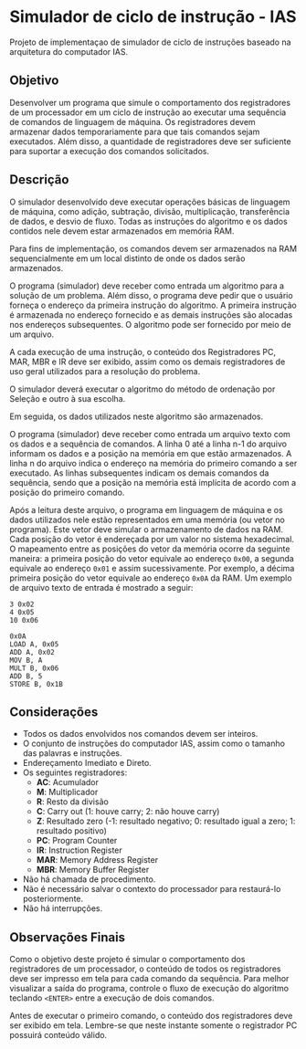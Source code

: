 # Simulador de ciclo de instrução - IAS
Projeto de implementaçao de simulador de ciclo de instruções baseado na arquitetura do computador IAS.

## Objetivo

Desenvolver um programa que simule o comportamento dos registradores de um processador em um ciclo de instrução ao executar uma sequência de comandos de linguagem de máquina. Os registradores devem armazenar dados temporariamente para que tais comandos sejam executados. Além disso, a quantidade de registradores deve ser suficiente para suportar a execução dos comandos solicitados.

## Descrição

O simulador desenvolvido deve executar operações básicas de linguagem de máquina, como adição, subtração, divisão, multiplicação, transferência de dados, e desvio de fluxo. Todas as instruções do algoritmo e os dados contidos nele devem estar armazenados em memória RAM.

Para fins de implementação, os comandos devem ser armazenados na RAM sequencialmente em um local distinto de onde os dados serão armazenados.

O programa (simulador) deve receber como entrada um algoritmo para a solução de um problema. Além disso, o programa deve pedir que o usuário forneça o endereço da primeira instrução do algoritmo. A primeira instrução é armazenada no endereço fornecido e as demais instruções são alocadas nos endereços subsequentes. O algoritmo pode ser fornecido por meio de um arquivo.

A cada execução de uma instrução, o conteúdo dos Registradores PC, MAR, MBR e IR deve ser exibido, assim como os demais registradores de uso geral utilizados para a resolução do problema.

O simulador deverá executar o algoritmo do método de ordenação por Seleção e outro à sua escolha.

Em seguida, os dados utilizados neste algoritmo são armazenados.

O programa (simulador) deve receber como entrada um arquivo texto com os dados e a sequência de comandos. A linha 0 até a linha n-1 do arquivo informam os dados e a posição na memória em que estão armazenados. A linha n do arquivo indica o endereço na memória do primeiro comando a ser executado. As linhas subsequentes indicam os demais comandos da sequência, sendo que a posição na memória está implícita de acordo com a posição do primeiro comando.

Após a leitura deste arquivo, o programa em linguagem de máquina e os dados utilizados nele estão representados em uma memória (ou vetor no programa). Este vetor deve simular o armazenamento de dados na RAM. Cada posição do vetor é endereçada por um valor no sistema hexadecimal. O mapeamento entre as posições do vetor da memória ocorre da seguinte maneira: a primeira posição do vetor equivale ao endereço `0x00`, a segunda equivale ao endereço `0x01` e assim sucessivamente. Por exemplo, a décima primeira posição do vetor equivale ao endereço `0x0A` da RAM. Um exemplo de arquivo texto de entrada é mostrado a seguir:

```
3 0x02
4 0x05
10 0x06

0x0A
LOAD A, 0x05
ADD A, 0x02
MOV B, A
MULT B, 0x06
ADD B, 5
STORE B, 0x1B
```

## Considerações

- Todos os dados envolvidos nos comandos devem ser inteiros.
- O conjunto de instruções do computador IAS, assim como o tamanho das palavras e instruções.
- Endereçamento Imediato e Direto.
- Os seguintes registradores:
  - **AC**: Acumulador
  - **M**: Multiplicador
  - **R**: Resto da divisão
  - **C**: Carry out (1: houve carry; 2: não houve carry)
  - **Z**: Resultado zero (-1: resultado negativo; 0: resultado igual a zero; 1: resultado positivo)
  - **PC**: Program Counter
  - **IR**: Instruction Register
  - **MAR**: Memory Address Register
  - **MBR**: Memory Buffer Register
- Não há chamada de procedimento.
- Não é necessário salvar o contexto do processador para restaurá-lo posteriormente.
- Não há interrupções.

## Observações Finais

Como o objetivo deste projeto é simular o comportamento dos registradores de um processador, o conteúdo de todos os registradores deve ser impresso em tela para cada comando da sequência. Para melhor visualizar a saída do programa, controle o fluxo de execução do algoritmo teclando `<ENTER>` entre a execução de dois comandos.

Antes de executar o primeiro comando, o conteúdo dos registradores deve ser exibido em tela. Lembre-se que neste instante somente o registrador PC possuirá conteúdo válido.